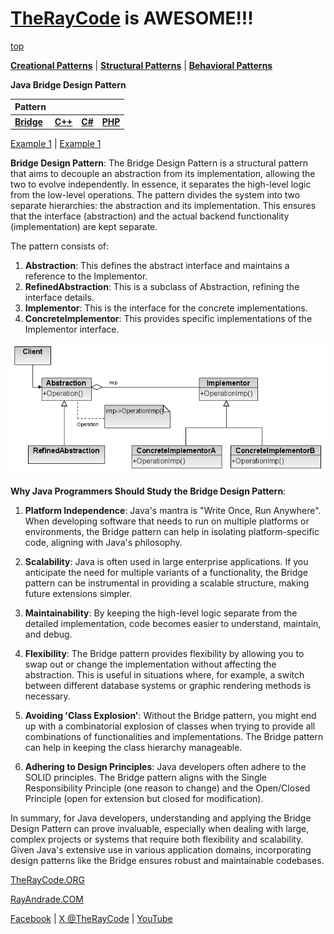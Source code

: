 # [TheRayCode](../../../README.md) is AWESOME!!!

[top](../README.md)

**[Creational Patterns](../../Creational/README.md)** | **[Structural Patterns](..//README.md)** | **[Behavioral Patterns](../../Behavioral/README.md)**

**Java Bridge Design Pattern**

|Pattern|   |   |   |
|---|---|---|---|
| [**Bridge**](README.md) | [**C++**](../../../CPP/Structural/Bridge/README.md) | [**C#**](../../../CPP/Structural/Bridge/README.md) | [**PHP**](../../../PHP/Structural/Bridge/README.md) | 

[Example 1](./BE1/README.md) | [Example 1](./Example/README.md)  

**Bridge Design Pattern**:
The Bridge Design Pattern is a structural pattern that aims to decouple an abstraction from its implementation, allowing the two to evolve independently. In essence, it separates the high-level logic from the low-level operations. The pattern divides the system into two separate hierarchies: the abstraction and its implementation. This ensures that the interface (abstraction) and the actual backend functionality (implementation) are kept separate.

The pattern consists of:
1. **Abstraction**: This defines the abstract interface and maintains a reference to the Implementor.
2. **RefinedAbstraction**: This is a subclass of Abstraction, refining the interface details.
3. **Implementor**: This is the interface for the concrete implementations.
4. **ConcreteImplementor**: This provides specific implementations of the Implementor interface.

![This is an image](../../../UMLs/images/Bridge/Bridge-1.png)

**Why Java Programmers Should Study the Bridge Design Pattern**:
1. **Platform Independence**: Java's mantra is "Write Once, Run Anywhere". When developing software that needs to run on multiple platforms or environments, the Bridge pattern can help in isolating platform-specific code, aligning with Java's philosophy.

2. **Scalability**: Java is often used in large enterprise applications. If you anticipate the need for multiple variants of a functionality, the Bridge pattern can be instrumental in providing a scalable structure, making future extensions simpler.

3. **Maintainability**: By keeping the high-level logic separate from the detailed implementation, code becomes easier to understand, maintain, and debug.

4. **Flexibility**: The Bridge pattern provides flexibility by allowing you to swap out or change the implementation without affecting the abstraction. This is useful in situations where, for example, a switch between different database systems or graphic rendering methods is necessary.

5. **Avoiding 'Class Explosion'**: Without the Bridge pattern, you might end up with a combinatorial explosion of classes when trying to provide all combinations of functionalities and implementations. The Bridge pattern can help in keeping the class hierarchy manageable.

6. **Adhering to Design Principles**: Java developers often adhere to the SOLID principles. The Bridge pattern aligns with the Single Responsibility Principle (one reason to change) and the Open/Closed Principle (open for extension but closed for modification).

In summary, for Java developers, understanding and applying the Bridge Design Pattern can prove invaluable, especially when dealing with large, complex projects or systems that require both flexibility and scalability. Given Java's extensive use in various application domains, incorporating design patterns like the Bridge ensures robust and maintainable codebases.


[TheRayCode.ORG](https://www.TheRayCode.org)

[RayAndrade.COM](https://www.RayAndrade.com)

[Facebook](https://www.facebook.com/TheRayCode/) | [X @TheRayCode](https://www.x.com/TheRayCode/) | [YouTube](https://www.youtube.com/AndradeRay/)
